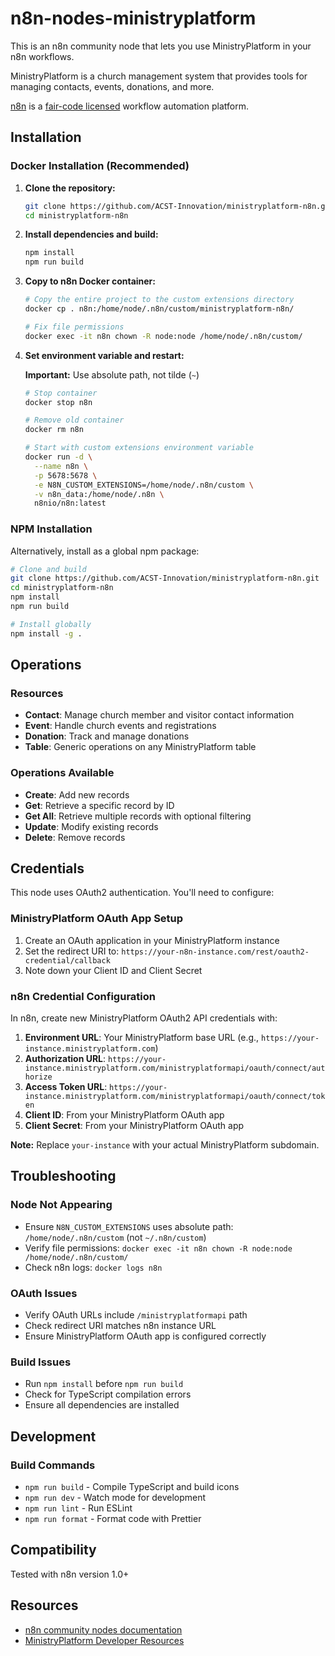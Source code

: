 # n8n-nodes-ministryplatform

This is an n8n community node that lets you use MinistryPlatform in your n8n workflows.

MinistryPlatform is a church management system that provides tools for managing contacts, events, donations, and more.

[n8n](https://n8n.io/) is a [fair-code licensed](https://docs.n8n.io/reference/license/) workflow automation platform.

## Installation

### Docker Installation (Recommended)

1. **Clone the repository:**
   ```bash
   git clone https://github.com/ACST-Innovation/ministryplatform-n8n.git
   cd ministryplatform-n8n
   ```

2. **Install dependencies and build:**
   ```bash
   npm install
   npm run build
   ```

3. **Copy to n8n Docker container:**
   ```bash
   # Copy the entire project to the custom extensions directory
   docker cp . n8n:/home/node/.n8n/custom/ministryplatform-n8n/
   
   # Fix file permissions
   docker exec -it n8n chown -R node:node /home/node/.n8n/custom/
   ```

4. **Set environment variable and restart:**
   
   **Important:** Use absolute path, not tilde (`~`)
   
   ```bash
   # Stop container
   docker stop n8n
   
   # Remove old container
   docker rm n8n
   
   # Start with custom extensions environment variable
   docker run -d \
     --name n8n \
     -p 5678:5678 \
     -e N8N_CUSTOM_EXTENSIONS=/home/node/.n8n/custom \
     -v n8n_data:/home/node/.n8n \
     n8nio/n8n:latest
   ```

### NPM Installation

Alternatively, install as a global npm package:

```bash
# Clone and build
git clone https://github.com/ACST-Innovation/ministryplatform-n8n.git
cd ministryplatform-n8n
npm install
npm run build

# Install globally
npm install -g .
```

## Operations

### Resources

- **Contact**: Manage church member and visitor contact information
- **Event**: Handle church events and registrations  
- **Donation**: Track and manage donations
- **Table**: Generic operations on any MinistryPlatform table

### Operations Available

- **Create**: Add new records
- **Get**: Retrieve a specific record by ID
- **Get All**: Retrieve multiple records with optional filtering
- **Update**: Modify existing records
- **Delete**: Remove records

## Credentials

This node uses OAuth2 authentication. You'll need to configure:

### MinistryPlatform OAuth App Setup
1. Create an OAuth application in your MinistryPlatform instance
2. Set the redirect URI to: `https://your-n8n-instance.com/rest/oauth2-credential/callback`
3. Note down your Client ID and Client Secret

### n8n Credential Configuration
In n8n, create new MinistryPlatform OAuth2 API credentials with:

1. **Environment URL**: Your MinistryPlatform base URL (e.g., `https://your-instance.ministryplatform.com`)
2. **Authorization URL**: `https://your-instance.ministryplatform.com/ministryplatformapi/oauth/connect/authorize`
3. **Access Token URL**: `https://your-instance.ministryplatform.com/ministryplatformapi/oauth/connect/token`
4. **Client ID**: From your MinistryPlatform OAuth app
5. **Client Secret**: From your MinistryPlatform OAuth app

**Note:** Replace `your-instance` with your actual MinistryPlatform subdomain.

## Troubleshooting

### Node Not Appearing
- Ensure `N8N_CUSTOM_EXTENSIONS` uses absolute path: `/home/node/.n8n/custom` (not `~/.n8n/custom`)
- Verify file permissions: `docker exec -it n8n chown -R node:node /home/node/.n8n/custom/`
- Check n8n logs: `docker logs n8n`

### OAuth Issues
- Verify OAuth URLs include `/ministryplatformapi` path
- Check redirect URI matches n8n instance URL
- Ensure MinistryPlatform OAuth app is configured correctly

### Build Issues
- Run `npm install` before `npm run build`
- Check for TypeScript compilation errors
- Ensure all dependencies are installed

## Development

### Build Commands
- `npm run build` - Compile TypeScript and build icons
- `npm run dev` - Watch mode for development
- `npm run lint` - Run ESLint
- `npm run format` - Format code with Prettier

## Compatibility

Tested with n8n version 1.0+

## Resources

* [n8n community nodes documentation](https://docs.n8n.io/integrations/community-nodes/)
* [MinistryPlatform Developer Resources](https://help.acst.com/en/ministryplatform/developer-resources/developer-resources)
